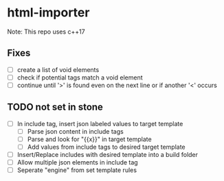 # html-importer

Note: This repo uses c++17

## Fixes

- [ ] create a list of void elements
- [ ] check if potential tags match a void element
- [ ] continue until '>' is found even on the next line or if another '<' occurs

## TODO not set in stone

- [ ] In include tag, insert json labeled values to target template
  - [ ] Parse json content in include tags
  - [ ] Parse and look for "{{x}}" in target template
  - [ ] Add values from include tags to desired target template
- [ ] Insert/Replace includes with desired template into a build folder
- [ ] Allow multiple json elements in include tag
- [ ] Seperate "engine" from set template rules
